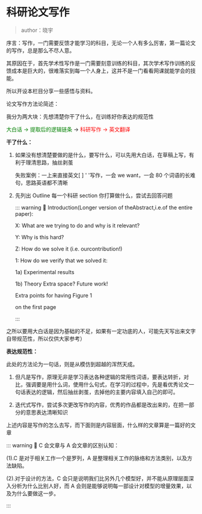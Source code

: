 # 科研论文写作

> author：晓宇

序言：写作，一门需要反馈才能学习的科目，无论一个人有多么厉害，第一篇论文的写作，总是那么不尽人意。

其原因在于，首先学术性写作是一门需要刻意训练的科目，其次学术写作训练的反馈成本是巨大的，很难落实到每一个人身上，这并不是一门看看网课就能学会的技能。

所以开设本栏目分享一些感悟与资料。

论文写作方法论简述：

我分为两大块：先想清楚你干了什么，在训练好你表达的规范性

<font color=green>大白话 -> 提取后的逻辑链条</font> -> <font color=red>科研写作 -> 英文翻译</font>

**干了什么：**

1. 如果没有想清楚要做的是什么，要写什么，可以先用大白话，在草稿上写，有利于理清思路，抽丝剥茧

    失败案例：一上来直接英文[ ]  ' '写作，一会 we want，一会 80 个词语的长难句，思路英语都不清晰

2. 先列出 Outline 每一个科研 section 你打算做什么，尝试去回答问题

    ::: warning 📌
    Introduction(Longer version of theAbstract,i.e.of the entire paper):

    X: What are we trying to do and why is it relevant?

    Y: Why is this hard?

    Z: How do we solve it (i.e. ourcontribution!)

    1: How do we verify that we solved it:

    1a) Experimental results

    1b) Theory Extra space? Future work!

    Extra points for having Figure 1

    on the first page

    :::

之所以要用大白话是因为基础的不足，如果有一定功底的人，可能先天写出来文字自带规范性，所以仅供大家参考）

**表达规范性：**

此处的方法论为一句话，则是从模仿到超越的浑然天成。

1. 但凡是写作，原理无非是学习表达各种逻辑的常用性词语，要表达转折，对比，强调要是用什么词，使用什么句式，在学习的过程中，先是看优秀论文一句话表达的逻辑，然后抽丝剥茧，去掉他的主要内容填入自己的即可。

2. 迭代式写作，尝试多次更改写作的内容，优秀的作品都是改出来的，在把一部分的意思表达清晰知识

上述内容是写作的怎么去写，而下面则是内容层面，什么样的文章算是一篇好的文章

::: warning 📌
C 会文章与 A 会文章的区别认知：

  (1).C 是对于相关工作一个是罗列，A 是整理相关工作的脉络和方法类别，以及方法缺陷。

  (2).对于设计的方法，C 会只是说明我们比另外几个模型好，并不能从原理层面深入分析为什么比别人好，而 A 会则是能够说明每一部设计对模型的增量效果，以及为什么要做这一步。

:::
